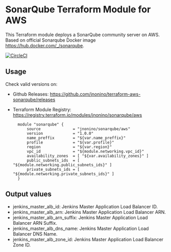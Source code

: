 # SonarQube Terraform Module for AWS #

This Terraform module deploys a SonarQube community server on AWS. Based on official Sonarqube Docker image <https://hub.docker.com/_/sonarqube>.

[![CircleCI](https://circleci.com/gh/jnonino/terraform-aws-sonarqube/tree/master.svg?style=svg)](https://circleci.com/gh/jnonino/terraform-aws-sonarqube/tree/master)

## Usage
 
Check valid versions on:
* Github Releases: <https://github.com/jnonino/terraform-aws-sonarqube/releases>
* Terraform Module Registry: <https://registry.terraform.io/modules/jnonino/sonarqube/aws>

        module "sonarqube" {
            source              = "jnonino/sonarqube/aws"
            version             = "1.0.0"
            name_preffix        = "${var.name_preffix}"
            profile             = "${var.profile}"
            region              = "${var.region}"
            vpc_id              = "${module.networking.vpc_id}"
            availability_zones  = [ "${var.availability_zones}" ]
            public_subnets_ids  = [ "${module.networking.public_subnets_ids}" ]
            private_subnets_ids = [ "${module.networking.private_subnets_ids}" ]
        }

## Output values

* jenkins_master_alb_id: Jenkins Master Application Load Balancer ID.
* jenkins_master_alb_arn: Jenkins Master Application Load Balancer ARN.
* jenkins_master_alb_arn_suffix: Jenkins Master Application Load Balancer ARN Suffix.
* jenkins_master_alb_dns_name: Jenkins Master Application Load Balancer DNS Name.
* jenkins_master_alb_zone_id: Jenkins Master Application Load Balancer Zone ID.
